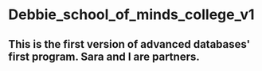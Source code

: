 <h1>Debbie_school_of_minds_college_v1</h1>
<h2>This is the first version of advanced databases' first program. Sara and I are partners.</h1>

